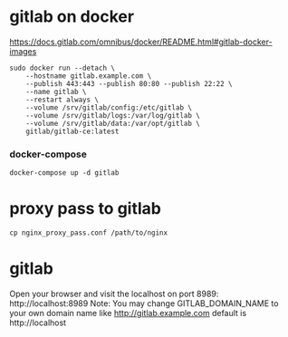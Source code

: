# gitlab on docker

https://docs.gitlab.com/omnibus/docker/README.html#gitlab-docker-images

```
sudo docker run --detach \
    --hostname gitlab.example.com \
    --publish 443:443 --publish 80:80 --publish 22:22 \
    --name gitlab \
    --restart always \
    --volume /srv/gitlab/config:/etc/gitlab \
    --volume /srv/gitlab/logs:/var/log/gitlab \
    --volume /srv/gitlab/data:/var/opt/gitlab \
    gitlab/gitlab-ce:latest
```

### docker-compose

```
docker-compose up -d gitlab
```

# proxy pass to gitlab

```
cp nginx_proxy_pass.conf /path/to/nginx
```

# gitlab

 Open your browser and visit the localhost on port 8989: http://localhost:8989 
Note: You may change GITLAB_DOMAIN_NAME to your own domain name like http://gitlab.example.com default is http://localhost
